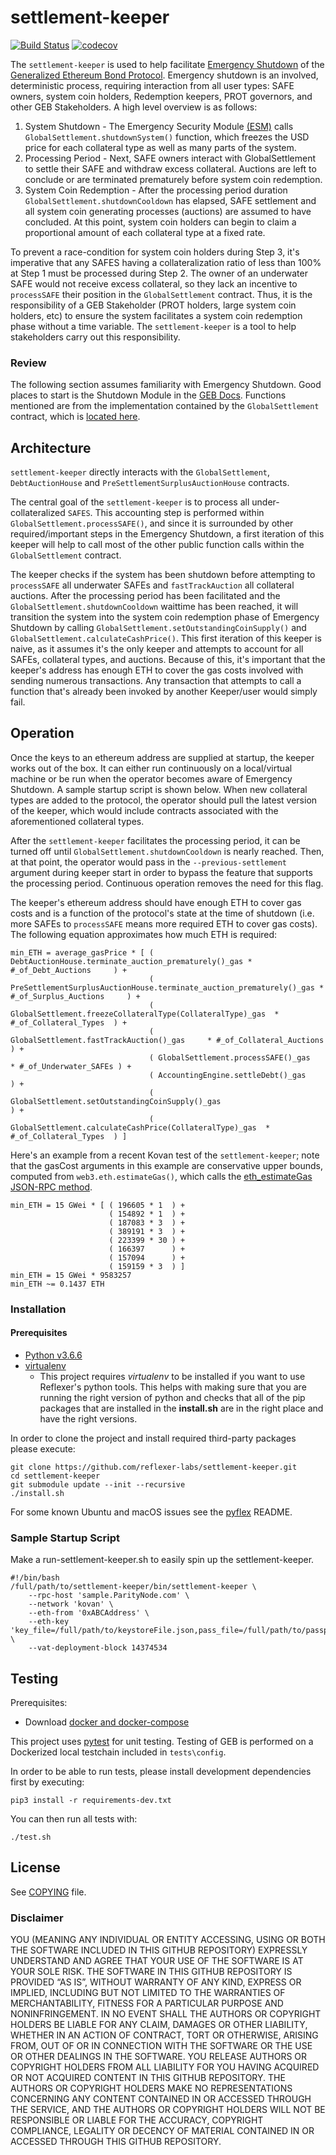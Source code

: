 # settlement-keeper

[![Build Status](https://travis-ci.org/reflexer-labs/settlement-keeper.svg?branch=master)](https://travis-ci.org/reflexer-labs/settlement-keeper)
[![codecov](https://codecov.io/gh/reflexer-labs/settlement-keeper/branch/master/graph/badge.svg)](https://codecov.io/gh/reflexer-labs/settlement-keeper)

The `settlement-keeper` is used to help facilitate [Emergency Shutdown](https://docs.reflexer.finance/system-contracts/shutdown-module) of the [Generalized Ethereum Bond Protocol](https://github.com/reflexer-labs/geb). Emergency shutdown is an involved, deterministic process, requiring interaction from all user types: SAFE owners, system coin holders, Redemption keepers, PROT governors, and other GEB Stakeholders. A high level overview is as follows:
1. System Shutdown - The Emergency Security Module [(ESM)](https://github.com/reflexer-labs/esm) calls `GlobalSettlement.shutdownSystem()` function, which freezes the USD price for each collateral type as well as many parts of the system.
2. Processing Period - Next, SAFE owners interact with GlobalSettlement to settle their SAFE and withdraw excess collateral. Auctions are left to conclude or are terminated prematurely before system coin redemption.
3. System Coin Redemption  - After the processing period duration `GlobalSettlement.shutdownCooldown` has elapsed, SAFE settlement and all system coin generating processes (auctions) are assumed to have concluded. At this point, system coin holders can begin to claim a proportional amount of each collateral type at a fixed rate.

To prevent a race-condition for system coin holders during Step 3, it's imperative that any SAFES having a collateralization ratio of less than 100% at Step 1 must be processed during Step 2. The owner of an underwater SAFE would not receive excess collateral, so they lack an incentive to `processSAFE` their position in the `GlobalSettlement` contract. Thus, it is the responsibility of a GEB Stakeholder (PROT holders, large system coin holders, etc) to ensure the system facilitates a system coin redemption phase without a time variable. The `settlement-keeper` is a tool to help stakeholders carry out this responsibility.

### Review
The following section assumes familiarity with Emergency Shutdown. Good places to start is the Shutdown Module in the [GEB Docs](https://docs.reflexer.finance/system-contracts/shutdown-module). Functions mentioned are from the implementation contained by the `GlobalSettlement` contract, which is [located here](https://github.com/reflexer-labs/geb/blob/master/src/GlobalSettlement.sol).

## Architecture

`settlement-keeper` directly interacts with the `GlobalSettlement`, `DebtAuctionHouse` and `PreSettlementSurplusAuctionHouse` contracts.

The central goal of the `settlement-keeper` is to process all under-collateralized `SAFES`. This accounting step is performed within `GlobalSettlement.processSAFE()`, and since it is surrounded by other required/important steps in the Emergency Shutdown, a first iteration of this keeper will help to call most of the other public function calls within the `GlobalSettlement` contract.

The keeper checks if the system has been shutdown before attempting to `processSAFE` all underwater SAFEs and `fastTrackAuction` all collateral auctions. After the processing period has been facilitated and the `GlobalSettlement.shutdownCooldown` waittime has been reached, it will transition the system into the system coin redemption phase of Emergency Shutdown by calling `GlobalSettlement.setOutstandingCoinSupply()` and `GlobalSettlement.calculateCashPrice()`. This first iteration of this keeper is naive, as it assumes it's the only keeper and attempts to account for all SAFEs, collateral types, and auctions. Because of this, it's important that the keeper's address has enough ETH to cover the gas costs involved with sending numerous transactions. Any transaction that attempts to call a function that's already been invoked by another Keeper/user would simply fail.


## Operation

Once the keys to an ethereum address are supplied at startup, the keeper works out of the box. It can either run continuously on a local/virtual machine or be run when the operator becomes aware of Emergency Shutdown. A sample startup script is shown below. When new collateral types are added to the protocol, the operator should pull the latest version of the keeper, which would include contracts associated with the aforementioned collateral types.

After the `settlement-keeper` facilitates the processing period, it can be turned off until `GlobalSettlement.shutdownCooldown` is nearly reached. Then, at that point, the operator would pass in the `--previous-settlement` argument during keeper start in order to bypass the feature that supports the processing period. Continuous operation removes the need for this flag.

The keeper's ethereum address should have enough ETH to cover gas costs and is a function of the protocol's state at the time of shutdown (i.e. more SAFEs to `processSAFE` means more required ETH to cover gas costs). The following equation approximates how much ETH is required:
```
min_ETH = average_gasPrice * [ ( DebtAuctionHouse.terminate_auction_prematurely()_gas * #_of_Debt_Auctions     ) +
                               ( PreSettlementSurplusAuctionHouse.terminate_auction_prematurely()_gas * #_of_Surplus_Auctions     ) +
                               ( GlobalSettlement.freezeCollateralType(CollateralType)_gas  * #_of_Collateral_Types  ) +
                               ( GlobalSettlement.fastTrackAuction()_gas     * #_of_Collateral_Auctions     ) +
                               ( GlobalSettlement.processSAFE()_gas     * #_of_Underwater_SAFEs ) +
                               ( AccountingEngine.settleDebt()_gas                              ) +
                               ( GlobalSettlement.setOutstandingCoinSupply()_gas                              ) +
                               ( GlobalSettlement.calculateCashPrice(CollateralType)_gas  * #_of_Collateral_Types  ) ]
```

Here's an example from a recent Kovan test of the `settlement-keeper`; note that the gasCost arguments in this example are conservative upper bounds, computed from `web3.eth.estimateGas()`, which calls the [eth_estimateGas JSON-RPC method](https://github.com/ethereum/wiki/wiki/JSON-RPC#eth_estimategas).
```
min_ETH = 15 GWei * [ ( 196605 * 1  ) +
                      ( 154892 * 1  ) +
                      ( 187083 * 3  ) +
                      ( 389191 * 3  ) +
                      ( 223399 * 30 ) +
                      ( 166397      ) +
                      ( 157094      ) +
                      ( 159159 * 3  ) ]
min_ETH = 15 GWei * 9583257
min_ETH ~= 0.1437 ETH
```




### Installation
#### Prerequisites
- [Python v3.6.6](https://www.python.org/downloads/release/python-366/)
- [virtualenv](https://virtualenv.pypa.io/en/latest/)
    - This project requires *virtualenv* to be installed if you want to use Reflexer's python tools. This helps with making sure that you are running the right version of python and checks that all of the pip packages that are installed in the **install.sh** are in the right place and have the right versions.

In order to clone the project and install required third-party packages please execute:
```
git clone https://github.com/reflexer-labs/settlement-keeper.git
cd settlement-keeper
git submodule update --init --recursive
./install.sh
```

For some known Ubuntu and macOS issues see the [pyflex](https://github.com/reflexer-labs/pyflex) README.


### Sample Startup Script

Make a run-settlement-keeper.sh to easily spin up the settlement-keeper.

```
#!/bin/bash
/full/path/to/settlement-keeper/bin/settlement-keeper \
	--rpc-host 'sample.ParityNode.com' \
	--network 'kovan' \
	--eth-from '0xABCAddress' \
	--eth-key 'key_file=/full/path/to/keystoreFile.json,pass_file=/full/path/to/passphrase/file.txt' \
	--vat-deployment-block 14374534
```


## Testing

Prerequisites:
* Download [docker and docker-compose](https://www.docker.com/get-started)

This project uses [pytest](https://docs.pytest.org/en/latest/) for unit testing.  Testing of GEB is
performed on a Dockerized local testchain included in `tests\config`.

In order to be able to run tests, please install development dependencies first by executing:
```
pip3 install -r requirements-dev.txt
```

You can then run all tests with:
```
./test.sh
```

## License

See [COPYING](https://github.com/reflexer-labs/auction-keeper/blob/master/COPYING) file.

### Disclaimer

YOU (MEANING ANY INDIVIDUAL OR ENTITY ACCESSING, USING OR BOTH THE SOFTWARE INCLUDED IN THIS GITHUB REPOSITORY) EXPRESSLY UNDERSTAND AND AGREE THAT YOUR USE OF THE SOFTWARE IS AT YOUR SOLE RISK.
THE SOFTWARE IN THIS GITHUB REPOSITORY IS PROVIDED “AS IS”, WITHOUT WARRANTY OF ANY KIND, EXPRESS OR IMPLIED, INCLUDING BUT NOT LIMITED TO THE WARRANTIES OF MERCHANTABILITY, FITNESS FOR A PARTICULAR PURPOSE AND NONINFRINGEMENT. IN NO EVENT SHALL THE AUTHORS OR COPYRIGHT HOLDERS BE LIABLE FOR ANY CLAIM, DAMAGES OR OTHER LIABILITY, WHETHER IN AN ACTION OF CONTRACT, TORT OR OTHERWISE, ARISING FROM, OUT OF OR IN CONNECTION WITH THE SOFTWARE OR THE USE OR OTHER DEALINGS IN THE SOFTWARE.
YOU RELEASE AUTHORS OR COPYRIGHT HOLDERS FROM ALL LIABILITY FOR YOU HAVING ACQUIRED OR NOT ACQUIRED CONTENT IN THIS GITHUB REPOSITORY. THE AUTHORS OR COPYRIGHT HOLDERS MAKE NO REPRESENTATIONS CONCERNING ANY CONTENT CONTAINED IN OR ACCESSED THROUGH THE SERVICE, AND THE AUTHORS OR COPYRIGHT HOLDERS WILL NOT BE RESPONSIBLE OR LIABLE FOR THE ACCURACY, COPYRIGHT COMPLIANCE, LEGALITY OR DECENCY OF MATERIAL CONTAINED IN OR ACCESSED THROUGH THIS GITHUB REPOSITORY.
